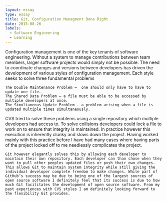 ```yaml
---
layout: essay
type: essay
title: Git, Configuration Managment Done Right
date: 2015-08-26
labels:
  - Software Engineering
  - Learning
---
```



Configuration management is one of the key tenants of software engineering. Without a system to manage contributions between team members, larger software projects would simply not be possible. The need to coordinate changes and versions between developers has driven the development of various styles of configuration management.  Each style seeks to solve three fundamental problems

	The Double Maintenance Problem –  one should only have to have to update one file.
	The Shared Data Problem – a file must be able to be accessed by multiple developers at once.
	The Simultaneous Update Problem - a problem arising when a file is updated multiple times simultaneously.
	
CVS tried to solve these problems using a single repository which multiple developers had access to. To solve collisions developers could lock a file to work on to ensure that integrity is maintained. In practice however this execution is inherently clunky and slows down the project. Having worked mainly with this practice before I have had many cases where having parts of the project locked off to me needlessly complicates the project.

	Git however elegantly solves this by allowing each developer to maintain their own repository. Each developer can than chose when they want to pull other peoples updated files or push their own changes. This allows Git to maintain system integrity while still giving the individual developer complete freedom to make changes. While part of GitHub’s success may be due to being one of the largest sources of open source software I definitely feel that its success is due to how much Git facilitates the development of open source software. From my past experiences with CVS styles I am definitely looking forward to the flexibility Git provides.


